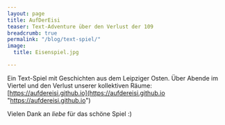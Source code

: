 ```yaml
---
layout: page
title: AufDerEisi
teaser: Text-Adventure über den Verlust der 109
breadcrumb: true
permalink: "/blog/text-spiel/"
image:
  title: Eisenspiel.jpg

---
```

Ein Text-Spiel mit Geschichten aus dem Leipziger Osten. Über Abende im Viertel und den Verlust unserer kollektiven Räume: [https://aufdereisi.github.io](https://aufdereisi.github.io "https://aufdereisi.github.io")

Vielen Dank an _liebe_ für das schöne Spiel :)